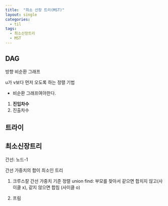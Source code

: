 ```yaml
---
title:  "최소 신장 트리(MST)"
layout: single
categories:
  - til
tags:
  - 최소신장트리
  - MST
---
```


## DAG
방향 비순환 그래프

u가 v보다 먼저 오도록 하는 정렬 기법

- 비순환 그래프여야한다.

1. **진입차수**
2. 진출차수

## 트라이


## 최소신장트리
간선: 노드-1

간선 가중치의 합이 최소인 트리

1. 크루스칼
간선 가중치 기준 정렬
union find: 부모를 찾아서 같으면 합치지 않고(사이클 x), 같지 않으면 합침 (사이클 o)

2. 프림

